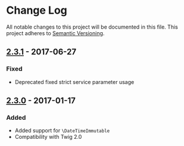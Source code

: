 # Change Log
All notable changes to this project will be documented in this file.
This project adheres to [Semantic Versioning](http://semver.org/).

## [2.3.1](https://github.com/sonata-project/SonataIntlBundle/compare/2.3.0...2.3.1) - 2017-06-27
### Fixed
- Deprecated fixed strict service parameter usage

## [2.3.0](https://github.com/sonata-project/SonataIntlBundle/compare/2.2.4...2.3.0) - 2017-01-17
### Added
- Added support for `\DateTimeImmutable`
- Compatibility with Twig 2.0
